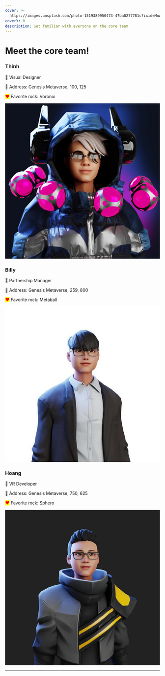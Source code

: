 ```yaml
---
cover: >-
  https://images.unsplash.com/photo-1519389950473-47ba0277781c?ixid=MnwxMjA3fDB8MHxwaG90by1wYWdlfHx8fGVufDB8fHx8&ixlib=rb-1.2.1&auto=format&fit=crop&w=2970&q=80
coverY: 0
description: Get familiar with everyone on the core team
---
```


# Meet the core team!

### Thinh

🎨 Visual Designer

🏡 Address: Genesis Metaverse, 100, 125

<mark style="color:red;">❤</mark>️ Favorite rock: Voronoi

![](<../.gitbook/assets/image (1).png>)

### Billy

👋 Partnership Manager

🏡 Address: Genesis Metaverse, 259, 800

<mark style="color:red;">❤</mark>️ Favorite rock: Metaball

![](<../.gitbook/assets/image (3).png>)

### Hoang

👷 VR Developer

🏡 Address: Genesis Metaverse, 750, 625

<mark style="color:red;">❤</mark>️ Favorite rock: Sphero

![](<../.gitbook/assets/image (2).png>)

****
